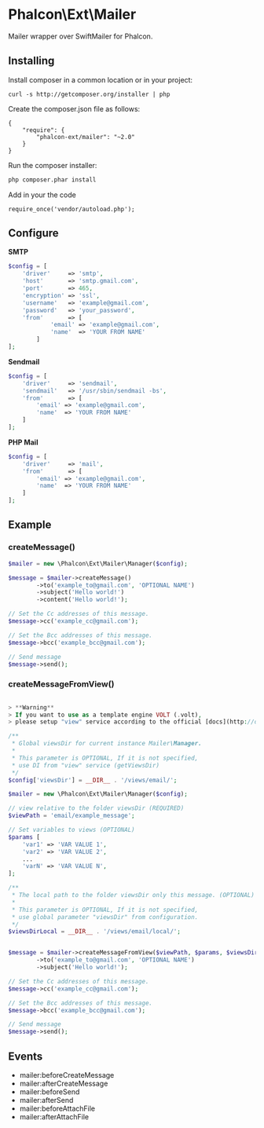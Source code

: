 Phalcon\Ext\Mailer
==============

Mailer wrapper over SwiftMailer for Phalcon.

## Installing ##

Install composer in a common location or in your project:

    curl -s http://getcomposer.org/installer | php

Create the composer.json file as follows:

```
{
	"require": {
		"phalcon-ext/mailer": "~2.0"
	}
}
```

Run the composer installer:

```bash
php composer.phar install
```

Add in your the code

    require_once('vendor/autoload.php');

## Configure ##

**SMTP**

```php
$config = [
    'driver' 	 => 'smtp',
    'host'	 	 => 'smtp.gmail.com',
    'port'	 	 => 465,
    'encryption' => 'ssl',
    'username'   => 'example@gmail.com',
    'password'	 => 'your_password',
    'from'		 => [
    		'email' => 'example@gmail.com',
    		'name'	=> 'YOUR FROM NAME'
    	]
];
```

**Sendmail**

```php
$config = [
    'driver' 	 => 'sendmail',
	'sendmail' 	 => '/usr/sbin/sendmail -bs',
    'from'		 => [
    	'email' => 'example@gmail.com',
    	'name'	=> 'YOUR FROM NAME'
    ]
];
```

**PHP Mail**

```php
$config = [
    'driver' 	 => 'mail',
    'from'		 => [
    	'email' => 'example@gmail.com',
    	'name'	=> 'YOUR FROM NAME'
    ]
];
```

## Example ##

### createMessage() ###

```php
$mailer = new \Phalcon\Ext\Mailer\Manager($config);

$message = $mailer->createMessage()
		->to('example_to@gmail.com', 'OPTIONAL NAME')
		->subject('Hello world!')
		->content('Hello world!');

// Set the Cc addresses of this message.
$message->cc('example_cc@gmail.com');

// Set the Bcc addresses of this message.
$message->bcc('example_bcc@gmail.com');

// Send message
$message->send();
```

### createMessageFromView() ###

```php

> **Warning**
> If you want to use as a template engine VOLT (.volt), 
> please setup "view" service according to the official [docs](http://docs.phalconphp.com/en/latest/reference/volt.html#activating-volt) Phalcon

/**
 * Global viewsDir for current instance Mailer\Manager.
 * 
 * This parameter is OPTIONAL, If it is not specified, 
 * use DI from "view" service (getViewsDir)
 */
$config['viewsDir'] = __DIR__ . '/views/email/';

$mailer = new \Phalcon\Ext\Mailer\Manager($config);

// view relative to the folder viewsDir (REQUIRED)
$viewPath = 'email/example_message';

// Set variables to views (OPTIONAL)
$params [ 
	'var1' => 'VAR VALUE 1',
	'var2' => 'VAR VALUE 2',
	...
	'varN' => 'VAR VALUE N',
];

/**
 * The local path to the folder viewsDir only this message. (OPTIONAL)
 * 
 * This parameter is OPTIONAL, If it is not specified, 
 * use global parameter "viewsDir" from configuration.
 */
$viewsDirLocal = __DIR__ . '/views/email/local/';


$message = $mailer->createMessageFromView($viewPath, $params, $viewsDirLocal)
		->to('example_to@gmail.com', 'OPTIONAL NAME')
		->subject('Hello world!');

// Set the Cc addresses of this message.
$message->cc('example_cc@gmail.com');

// Set the Bcc addresses of this message.
$message->bcc('example_bcc@gmail.com');

// Send message
$message->send();
```

## Events ##
- mailer:beforeCreateMessage
- mailer:afterCreateMessage
- mailer:beforeSend
- mailer:afterSend
- mailer:beforeAttachFile
- mailer:afterAttachFile
